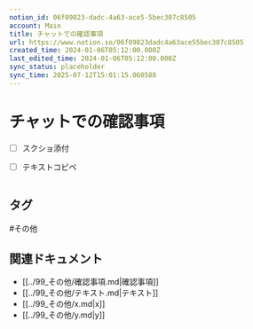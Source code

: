 ```yaml
---
notion_id: 06f09823-dadc-4a63-ace5-5bec307c8505
account: Main
title: チャットでの確認事項
url: https://www.notion.so/06f09823dadc4a63ace55bec307c8505
created_time: 2024-01-06T05:12:00.000Z
last_edited_time: 2024-01-06T05:12:00.000Z
sync_status: placeholder
sync_time: 2025-07-12T15:01:15.060588
---
```

# チャットでの確認事項

- [ ] スクショ添付
  
- [ ] テキストコピペ
  ```plain text

  ```

## タグ

#その他 

## 関連ドキュメント

- [[../99_その他/確認事項.md|確認事項]]
- [[../99_その他/テキスト.md|テキスト]]
- [[../99_その他/x.md|x]]
- [[../99_その他/y.md|y]]
